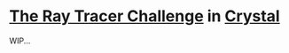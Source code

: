 # [The Ray Tracer Challenge](http://raytracerchallenge.com) in [Crystal](https://crystal-lang.org)

WIP...
